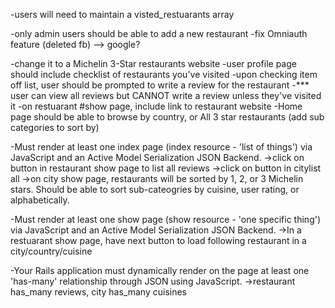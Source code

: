 -users will need to maintain a visted_restuarants array

-only admin users should be able to add a new restaurant
-fix Omniauth feature (deleted fb)
  --> google?

-change it to a Michelin 3-Star restaurants website
-user profile page should include checklist of restaurants you've visited
-upon checking item off list, user should be prompted to write a review for the restaurant
-*** user can view all reviews but CANNOT write a review unless they've visited it
-on restuarant #show page, include link to restaurant website
-Home page should be able to browse by country, or All 3 star restaurants (add sub categories to sort by)


-Must render at least one index page (index resource - 'list of things') via JavaScript and an Active Model Serialization JSON Backend.
  ->click on button in restaurant show page to list all reviews
  ->click on button in citylist all
  ->on city show page, restaurants will be sorted by 1, 2, or 3 Michelin stars. Should be able to sort sub-cateogries by cuisine, user rating, or alphabetically.

-Must render at least one show page (show resource - 'one specific thing') via JavaScript and an Active Model Serialization JSON Backend.
  ->In a restuarant show page, have next button to load following restaurant in a city/country/cuisine

-Your Rails application must dynamically render on the page at least one 'has-many' relationship through JSON using JavaScript.
  ->restaurant has_many reviews, city has_many cuisines
